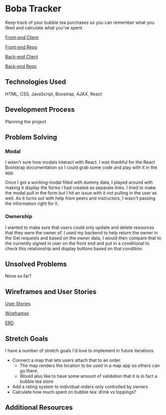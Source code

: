 # Boba Tracker
Keep track of your bubble tea purchases so you can remember what you liked and calculate what you've spent.

[Front-end Client](https://kimdolion.github.io/boba-tracker-client/#/)

[Front-end Repo](https://github.com/kimdolion/boba-tracker-client)

[Back-end Client](https://limitless-everglades-63033.herokuapp.com/)

[Back-end Repo](https://github.com/kimdolion/boba-tracker-backend)

## Technologies Used
HTML, CSS, JavaScript, Boostrap, AJAX, React

## Development Process
Planning the project

## Problem Solving
### Modal
I wasn't sure how modals interact with React. I was thankful for the React Bootstrap documentation so I could grab some code and play with it in the app.

Once I got a working modal filled with dummy data, I played around with making it display the forms I had created as separate links. I tried to make the modal pull in the form but I hit an issue with it not pulling in the user as well. As it turns out with help from peers and instructors, I wasn't passing the information right for it.

### Ownership
I wanted to make sure that users could only update and delete resources that they were the owner of. I used my backend to help return the owner in the Get requests and based on the owner data, I would then compare that to the currently signed in user on the front end and put in a conditional to check this relationship and display buttons based on that condition.

## Unsolved Problems
None so far?

## Wireframes and User Stories

[User Stories](https://docs.google.com/document/d/1rU0EMt1qlRVzYi5IN6PDTBv9FH-f241SB1buLiKU5VY/edit?usp=sharing)

[Wireframes](https://docs.google.com/document/d/1Bmr5gQ1BCXurel8O9UvznKwcHkwt-F_cnnR5uouSSXA/edit?usp=sharing)

[ERD](https://docs.google.com/document/d/1KAxKF9fMoZRf_MedIocuvrfn7yVN1JOpxzY0Z7Bnkl0/edit?usp=sharing)

## Stretch Goals
I have a number of stretch goals I'd love to implement in future iterations.

- Connect a map that lets users attach that to an order.
  - The map renders the location to be used in a map app so others can go there.
  - Would also like to have some amount of validation that it is in fact a bubble tea store
- Add a rating system to individual orders only controlled by owners
- Calculate how much spent on bubble tea: drink vs toppings?

## Additional Resources
